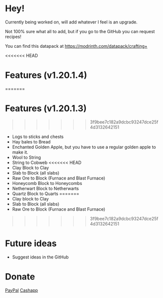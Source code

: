 # Hey!
Currently being worked on, will add whatever I feel is an upgrade.

Not 100% sure what all to add, but if you go to the GitHub you can request recipes!

You can find this datapack at https://modrinth.com/datapack/crafting+

<<<<<<< HEAD
# Features (v1.20.1.4)
=======
# Features (v1.20.1.3)
>>>>>>> 3f9bee7c182a9dcbc93247dce25f4d3132642151
- Logs to sticks and chests
- Hay bales to Bread
- Enchanted Golden Apple, but you have to use a regular golden apple to make it.
- Wool to String
- String to Cobweb
<<<<<<< HEAD
- Clay Block to Clay
- Slab to Block (all slabs)
- Raw Ore to Block (Furnace and Blast Furnace)
- Honeycomb Block to Honeycombs
- Netherwart Block to Netherwarts
- Quartz Block to Quarts
=======
- Clay block to Clay
- Slab to Block (all slabs)
- Raw Ore to Block (Furnace and Blast Furnace)
>>>>>>> 3f9bee7c182a9dcbc93247dce25f4d3132642151

# Future ideas
- Suggest ideas in the GitHub

# Donate
[PayPal](https://www.paypal.com/paypalme/kxffie) [Cashapp](https://cash.app/$kxffie)
